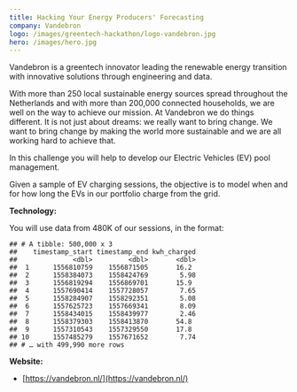 ```yaml
---
title: Hacking Your Energy Producers' Forecasting
company: Vandebron
logo: /images/greentech-hackathon/logo-vandebron.jpg
hero: /images/hero.jpg
---
```


Vandebron is a greentech innovator leading the renewable energy transition with innovative solutions through engineering and data.

With more than 250 local sustainable energy sources spread throughout the Netherlands and with more than 200,000 connected households, we are well on the way to achieve our mission. At Vandebron we do things different. It is not just about dreams: we really want to bring change. We want to bring change by making the world more sustainable and we are all working hard to achieve that.

In this challenge you will help to develop our Electric Vehicles (EV) pool management. 

Given a sample of EV charging sessions, the objective is to model when and for how long the EVs in our portfolio charge from the grid. 

**Technology:**

You will use data from 480K of our sessions, in the format:

```
## # A tibble: 500,000 x 3
##    timestamp_start timestamp_end kwh_charged
##              <dbl>         <dbl>       <dbl>
##  1      1556810759    1556871505       16.2 
##  2      1558384073    1558424769        5.98
##  3      1556819294    1556869701       15.9 
##  4      1557690414    1557728057        7.65
##  5      1558284907    1558292351        5.08
##  6      1557625723    1557669341        8.09
##  7      1558434015    1558439977        2.46
##  8      1558379303    1558413870       54.8 
##  9      1557310543    1557329550       17.8 
## 10      1557485279    1557671652        7.74
## # … with 499,990 more rows
```

**Website:**

- [https://vandebron.nl/](https://vandebron.nl/)
